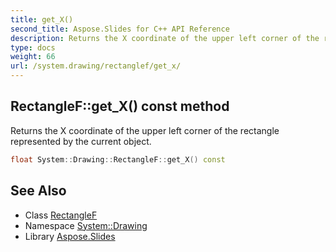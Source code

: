 ```yaml
---
title: get_X()
second_title: Aspose.Slides for C++ API Reference
description: Returns the X coordinate of the upper left corner of the rectangle represented by the current object.
type: docs
weight: 66
url: /system.drawing/rectanglef/get_x/
---
```

## RectangleF::get_X() const method


Returns the X coordinate of the upper left corner of the rectangle represented by the current object.

```cpp
float System::Drawing::RectangleF::get_X() const
```

## See Also

* Class [RectangleF](../)
* Namespace [System::Drawing](../../)
* Library [Aspose.Slides](../../../)